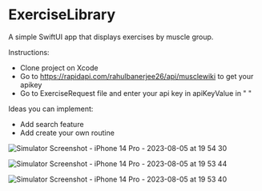 # ExerciseLibrary
A simple SwiftUI app that displays exercises by muscle group.

Instructions:

- Clone project on Xcode
- Go to https://rapidapi.com/rahulbanerjee26/api/musclewiki to get your apikey
- Go to ExerciseRequest file and enter your api key in apiKeyValue in " "

Ideas you can implement:

- Add search feature
- Add create your own routine



![Simulator Screenshot - iPhone 14 Pro - 2023-08-05 at 19 54 30](https://github.com/drylaustin/ExerciseLibrary/assets/27654498/93f41363-ac97-419c-8f30-31146d012a4f)

![Simulator Screenshot - iPhone 14 Pro - 2023-08-05 at 19 53 44](https://github.com/drylaustin/ExerciseLibrary/assets/27654498/8b0d1893-0fad-447c-b051-d04efb769a88)


![Simulator Screenshot - iPhone 14 Pro - 2023-08-05 at 19 53 40](https://github.com/drylaustin/ExerciseLibrary/assets/27654498/222f9138-8980-4da8-ab66-2094b8122d85)
